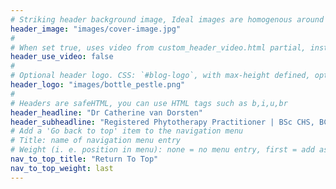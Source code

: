 ```yaml
---
# Striking header background image, Ideal images are homogenous around the centre and contrasting to the text. Non-ideal images can use `title_guard`
header_image: "images/cover-image.jpg"
#
# When set true, uses video from custom_header_video.html partial, instead of header_image
header_use_video: false
#
# Optional header logo. CSS: `#blog-logo`, with max-height defined, optimize to prevent scaling
header_logo: "images/bottle_pestle.png"
#
# Headers are safeHTML, you can use HTML tags such as b,i,u,br
header_headline: "Dr Catherine van Dorsten"
header_subheadline: "Registered Phytotherapy Practitioner | BSc CHS, BCM Phyt (UWC) Summa Cum Laude"
# Add a 'Go back to top' item to the navigation menu
# Title: name of navigation menu entry
# Weight (i. e. position in menu): none = no menu entry, first = add as first entry, last = ad as last entry
nav_to_top_title: "Return To Top"
nav_to_top_weight: last
---
```

